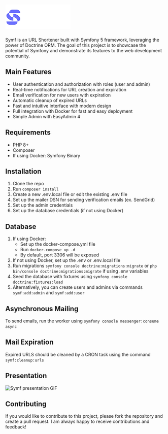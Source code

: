 # ![Symf](https://github.com/kacpergorec/symf/blob/main/public/assets/images/logo/symf-logo-light.png?raw=true)

Symf is an URL Shortener built with Symfony 5 framework, leveraging the power of Doctrine ORM. The goal of this project is to showcase the potential of Symfony and demonstrate its features to the web development community.

## Main Features
- User authentication and authorization with roles (user and admin)
- Real-time notifications for URL creation and expiration
- Email verification for new users with expiration
- Automatic cleanup of expired URLs
- Fast and intuitive interface with modern design
- Full integration with Docker for fast and easy deployment
- Simple Admin with EasyAdmin 4

## Requirements
- PHP 8+
- Composer
- If using Docker: Symfony Binary

## Installation
1. Clone the repo
2. Run `composer install`
3. Create a new .env.local file or edit the existing .env file
4. Set up the mailer DSN for sending verification emails (ex. SendGrid)
5. Set up the admin credentials
6. Set up the database credentials (if not using Docker)

## Database
1. If using Docker:
   - Set up the docker-compose.yml file
   - Run `docker-compose up -d`
   - By default, port 3306 will be exposed
2. If not using Docker, set up the .env or .env.local file
3. Run migrations `symfony console doctrine:migrations:migrate` or `php bin/console doctrine:migrations:migrate` if using .env variables
4. Seed the database with fixtures using `symfony console doctrine:fixtures:load`
5. Alternatively, you can create users and admins via commands `symf:add:admin` and `symf:add:user`

## Asynchronous Mailing
To send emails, run the worker using `symfony console messenger:consume async`

## Mail Expiration
Expired URLS should be cleaned by a CRON task using the command `symf:cleanup:urls`

## Presentation

![Symf presentation GIF](https://drive.google.com/uc?export=view&id=1G2NvIQLyfpaHHAq-7wFyucgXtFHbNruE)

## Contributing
If you would like to contribute to this project, please fork the repository and create a pull request. I am always happy to receive contributions and feedback!
